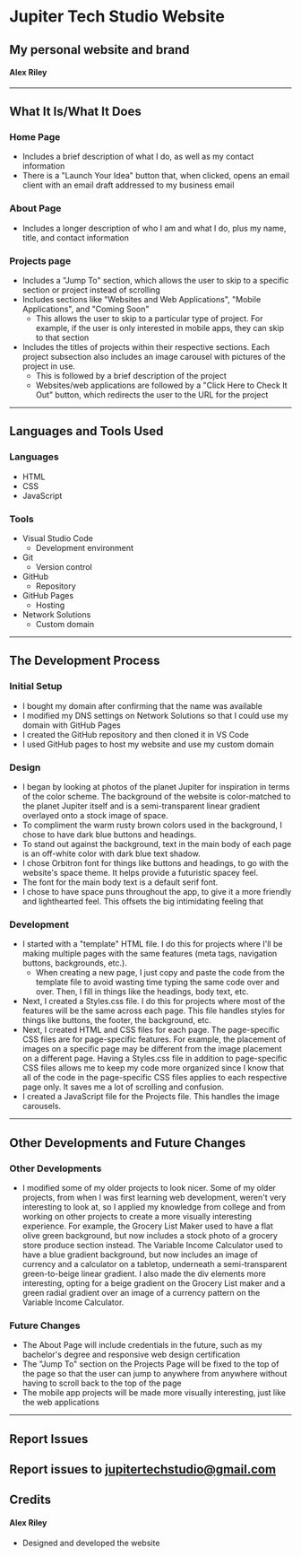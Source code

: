 # Jupiter Tech Studio Website
## My personal website and brand
#### Alex Riley
----------------------------------------------------------------------------------------------------------------------------------------------------------------------------------------------
  ## What It Is/What It Does
  ### Home Page
  - Includes a brief description of what I do, as well as my contact information
  - There is a "Launch Your Idea" button that, when clicked, opens an email client with an email draft addressed to my business email
 ### About Page
  - Includes a longer description of who I am and what I do, plus my name, title, and contact information
 ### Projects page
  - Includes a "Jump To" section, which allows the user to skip to a specific section or project instead of scrolling
  - Includes sections like "Websites and Web Applications", "Mobile Applications", and "Coming Soon"
    - This allows the user to skip to a particular type of project. For example, if the user is only interested in mobile apps, they can skip to that section
  - Includes the titles of projects within their respective sections. Each project subsection also includes an image carousel with pictures of the project in use.
    - This is followed by a brief description of the project
    - Websites/web applications are followed by a "Click Here to Check It Out" button, which redirects the user to the URL for the project
-----------------------------------------------------------------------------------------------------------------------------------------------------------------------
## Languages and Tools Used
### Languages
- HTML
- CSS
- JavaScript
### Tools
- Visual Studio Code
  - Development environment
- Git
  - Version control
- GitHub
  - Repository
- GitHub Pages
  - Hosting
- Network Solutions
  - Custom domain
-----------------------------------------------------------------------------------------------------------------------------------------------------------------------
## The Development Process
### Initial Setup
- I bought my domain after confirming that the name was available
- I modified my DNS settings on Network Solutions so that I could use my domain with GitHub Pages
- I created the GitHub repository and then cloned it in VS Code
- I used GitHub pages to host my website and use my custom domain
### Design
- I began by looking at photos of the planet Jupiter for inspiration in terms of the color scheme. The background of the website is color-matched to the planet Jupiter itself and is a
semi-transparent linear gradient overlayed onto a stock image of space.
- To compliment the warm rusty brown colors used in the background, I chose to have dark blue buttons and headings.
- To stand out against the background, text in the main body of each page is an off-white color with dark blue text shadow.
- I chose Orbitron font for things like buttons and headings, to go with the website's space theme. It helps provide a futuristic spacey feel.
- The font for the main body text is a default serif font.
- I chose to have space puns throughout the app, to give it a more friendly and lighthearted feel. This offsets the big intimidating feeling that 
### Development
- I started with a "template" HTML file. I do this for projects where I'll be making multiple pages with the same features (meta tags, navigation buttons, backgrounds, etc.).
  - When creating a new page, I just copy and paste the code from the template file to avoid wasting time typing the same code over and over. Then, I fill in things like
    the headings, body text, etc.
- Next, I created a Styles.css file. I do this for projects where most of the features will be the same across each page. This file handles styles for things like buttons,
  the footer, the background, etc.
- Next, I created HTML and CSS files for each page. The page-specific CSS files are for page-specific features. For example, the placement of images on a specific page
  may be different from the image placement on a different page. Having a Styles.css file in addition to page-specific CSS files allows me to keep my code more organized
  since I know that all of the code in the page-specific CSS files applies to each respective page only. It saves me a lot of scrolling and confusion.
- I created a JavaScript file for the Projects file. This handles the image carousels.
-----------------------------------------------------------------------------------------------------------------------------------------------------------------------
## Other Developments and Future Changes
### Other Developments
- I modified some of my older projects to look nicer. Some of my older projects, from when I was first learning web development, weren't very interesting to look at, so I applied
  my knowledge from college and from working on other projects to create a more visually interesting experience. For example, the Grocery List Maker used to have a flat olive green 
  background, but now includes a stock photo of a grocery store produce section instead. The Variable Income Calculator used to have a blue gradient background, but now includes an image
  of currency and a calculator on a tabletop, underneath a semi-transparent green-to-beige linear gradient. I also made the div elements more interesting, opting for a beige gradient on the
  Grocery List maker and a green radial gradient over an image of a currency pattern on the Variable Income Calculator.
### Future Changes
-  The About Page will include credentials in the future, such as my bachelor's degree and responsive web design certification
-  The "Jump To" section on the Projects Page will be fixed to the top of the page so that the user can jump to anywhere from anywhere without having to scroll back to the top of the page
-  The mobile app projects will be made more visually interesting, just like the web applications
-----------------------------------------------------------------------------------------------------------------------------------------------------------------------
## Report Issues
Report issues to jupitertechstudio@gmail.com
-----------------------------------------------------------------------------------------------------------------------------------------------------------------------
## Credits
#### Alex Riley
- Designed and developed the website
